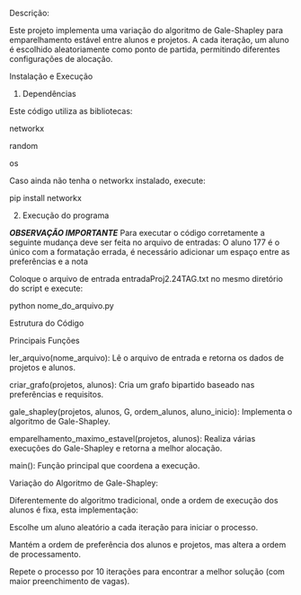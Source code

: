Descrição:

Este projeto implementa uma variação do algoritmo de Gale-Shapley para emparelhamento estável entre alunos e projetos.
A cada iteração, um aluno é escolhido aleatoriamente como ponto de partida, permitindo diferentes configurações de alocação.

Instalação e Execução

1. Dependências

Este código utiliza as bibliotecas:

networkx 

random 

os 

Caso ainda não tenha o networkx instalado, execute:

pip install networkx

2. Execução do programa

***OBSERVAÇÃO IMPORTANTE***
Para executar o código corretamente a seguinte mudança deve ser feita no arquivo de entradas:
O aluno 177 é o único com a formatação errada, é necessário adicionar um espaço entre as preferências e a nota

Coloque o arquivo de entrada entradaProj2.24TAG.txt no mesmo diretório do script e execute:

python nome_do_arquivo.py

Estrutura do Código

Principais Funções

ler_arquivo(nome_arquivo): Lê o arquivo de entrada e retorna os dados de projetos e alunos.

criar_grafo(projetos, alunos): Cria um grafo bipartido baseado nas preferências e requisitos.

gale_shapley(projetos, alunos, G, ordem_alunos, aluno_inicio): Implementa o algoritmo de Gale-Shapley.

emparelhamento_maximo_estavel(projetos, alunos): Realiza várias execuções do Gale-Shapley e retorna a melhor alocação.

main(): Função principal que coordena a execução.



Variação do Algoritmo de Gale-Shapley:

Diferentemente do algoritmo tradicional, onde a ordem de execução dos alunos é fixa, esta implementação:

Escolhe um aluno aleatório a cada iteração para iniciar o processo.

Mantém a ordem de preferência dos alunos e projetos, mas altera a ordem de processamento.

Repete o processo por 10 iterações para encontrar a melhor solução (com maior preenchimento de vagas).
